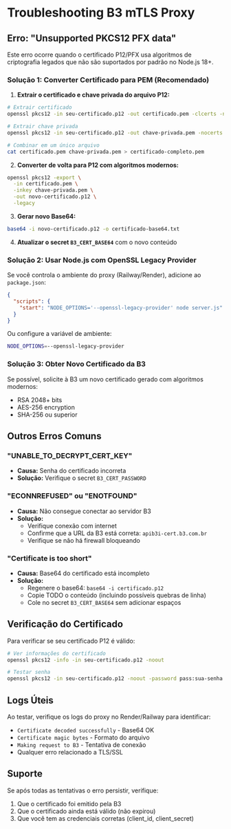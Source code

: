 # Troubleshooting B3 mTLS Proxy

## Erro: "Unsupported PKCS12 PFX data"

Este erro ocorre quando o certificado P12/PFX usa algoritmos de criptografia legados que não são suportados por padrão no Node.js 18+.

### Solução 1: Converter Certificado para PEM (Recomendado)

1. **Extrair o certificado e chave privada do arquivo P12:**

```bash
# Extrair certificado
openssl pkcs12 -in seu-certificado.p12 -out certificado.pem -clcerts -nokeys

# Extrair chave privada
openssl pkcs12 -in seu-certificado.p12 -out chave-privada.pem -nocerts -nodes

# Combinar em um único arquivo
cat certificado.pem chave-privada.pem > certificado-completo.pem
```

2. **Converter de volta para P12 com algoritmos modernos:**

```bash
openssl pkcs12 -export \
  -in certificado.pem \
  -inkey chave-privada.pem \
  -out novo-certificado.p12 \
  -legacy
```

3. **Gerar novo Base64:**

```bash
base64 -i novo-certificado.p12 -o certificado-base64.txt
```

4. **Atualizar o secret `B3_CERT_BASE64`** com o novo conteúdo

### Solução 2: Usar Node.js com OpenSSL Legacy Provider

Se você controla o ambiente do proxy (Railway/Render), adicione ao `package.json`:

```json
{
  "scripts": {
    "start": "NODE_OPTIONS='--openssl-legacy-provider' node server.js"
  }
}
```

Ou configure a variável de ambiente:
```bash
NODE_OPTIONS=--openssl-legacy-provider
```

### Solução 3: Obter Novo Certificado da B3

Se possível, solicite à B3 um novo certificado gerado com algoritmos modernos:
- RSA 2048+ bits
- AES-256 encryption
- SHA-256 ou superior

## Outros Erros Comuns

### "UNABLE_TO_DECRYPT_CERT_KEY"
- **Causa:** Senha do certificado incorreta
- **Solução:** Verifique o secret `B3_CERT_PASSWORD`

### "ECONNREFUSED" ou "ENOTFOUND"
- **Causa:** Não consegue conectar ao servidor B3
- **Solução:** 
  - Verifique conexão com internet
  - Confirme que a URL da B3 está correta: `apib3i-cert.b3.com.br`
  - Verifique se não há firewall bloqueando

### "Certificate is too short"
- **Causa:** Base64 do certificado está incompleto
- **Solução:**
  - Regenere o base64: `base64 -i certificado.p12`
  - Copie TODO o conteúdo (incluindo possíveis quebras de linha)
  - Cole no secret `B3_CERT_BASE64` sem adicionar espaços

## Verificação do Certificado

Para verificar se seu certificado P12 é válido:

```bash
# Ver informações do certificado
openssl pkcs12 -info -in seu-certificado.p12 -noout

# Testar senha
openssl pkcs12 -in seu-certificado.p12 -noout -password pass:sua-senha
```

## Logs Úteis

Ao testar, verifique os logs do proxy no Render/Railway para identificar:
- `Certificate decoded successfully` - Base64 OK
- `Certificate magic bytes` - Formato do arquivo
- `Making request to B3` - Tentativa de conexão
- Qualquer erro relacionado a TLS/SSL

## Suporte

Se após todas as tentativas o erro persistir, verifique:
1. Que o certificado foi emitido pela B3
2. Que o certificado ainda está válido (não expirou)
3. Que você tem as credenciais corretas (client_id, client_secret)
